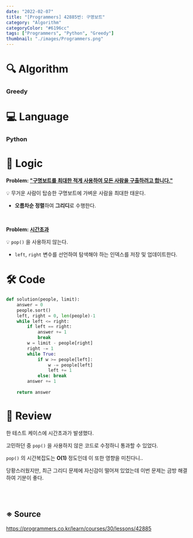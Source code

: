 ```yaml
---
date: "2022-02-07"
title: "[Programmers] 42885번: 구명보트"
category: "Algorithm"
categoryColor: "#6196cc"
tags: ["Programmers", "Python", "Greedy"]
thumbnail: "./images/Programmers.png"
---
```


# 🔍 Algorithm

### Greedy

# 💻 Language

### Python

# 📍 Logic

**Problem: <u>"구명보트를 최대한 적게 사용하여 모든 사람을 구출하려고 합니다."</u>**

💡 무거운 사람이 탑승한 구명보트에 가벼운 사람을 최대한 태운다.

- **오름차순 정렬**하여 **그리디**로 수행한다.

<br />

**Problem: <u>시간초과</u>**

💡 `pop()` 을 사용하지 않는다.

- `left`, `right` 변수를 선언하여 탐색해야 하는 인덱스를 저장 및 업데이트한다.

# 🛠 Code

```python
def solution(people, limit):
    answer = 0
    people.sort()
    left, right = 0, len(people)-1
    while left <= right:
        if left == right:
            answer += 1
            break
        w = limit - people[right]
        right -= 1
        while True:
            if w >= people[left]:
                w -= people[left]
                left += 1
            else: break
        answer += 1
    
    return answer
```

# 📝 Review

한 테스트 케이스에 시간초과가 발생했다.

고민하던 중 `pop()` 을 사용하지 않은 코드로 수정하니 통과할 수 있었다.

`pop()` 의 시간복잡도는 **O(1)** 정도인데 이 또한 영향을 미친다니..

당황스러웠지만, 최근 그리디 문제에 자신감이 떨어져 있었는데 이번 문제는 금방 해결하여 기분이 좋다.

<br />
<br />

## ※ Source

https://programmers.co.kr/learn/courses/30/lessons/42885

